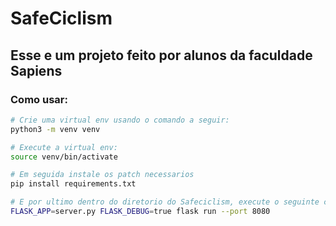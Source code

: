 # SafeCiclism

## Esse e um projeto feito por alunos da faculdade Sapiens

### Como usar:

```Bash
# Crie uma virtual env usando o comando a seguir:
python3 -m venv venv
```
```Bash
# Execute a virtual env:
source venv/bin/activate
```
```Bash
# Em seguida instale os patch necessarios
pip install requirements.txt
```
```Bash
# E por ultimo dentro do diretorio do Safeciclism, execute o seguinte comando
FLASK_APP=server.py FLASK_DEBUG=true flask run --port 8080

